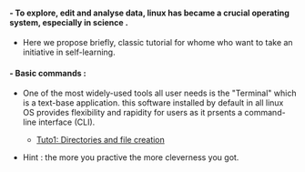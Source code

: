 #### - To explore, edit and analyse data, linux has became a crucial operating system, especially in science . 

  - Here we propose briefly, classic tutorial for whome who want to take an initiative in self-learning. 

#### - Basic commands :
  - One of the most widely-used tools all user needs is the "Terminal" which is a text-base application. this software installed by default in all linux OS provides flexibility and rapidity for users as it prsents a command-line interface (CLI).
  
    * [Tuto1: Directories and file creation](https://github.com/Zemzemfiras1/Mastering_Linux_Tutorials/blob/master/First%20tutorial/Tuto1.md)
  - Hint : the more you practive the more cleverness you got.
    
